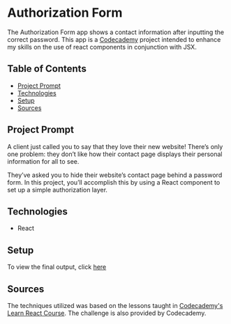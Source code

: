 # **Authorization Form**

The Authorization Form app shows a contact information after inputting the correct password. This app is a [Codecademy](https://www.codecademy.com/learn/react-101) project intended to enhance my skills on the use of react components in conjunction with JSX.

## Table of Contents

- [Project Prompt](#project-prompt)
- [Technologies](#technologies)
- [Setup](#setup)
- [Sources](#sources)

## Project Prompt

A client just called you to say that they love their new website! There’s only one problem: they don’t like how their contact page displays their personal information for all to see.

They’ve asked you to hide their website’s contact page behind a password form. In this project, you’ll accomplish this by using a React component to set up a simple authorization layer.

## Technologies

- React

## Setup

To view the final output, click [here](https://daniellabrador.me/codecademy-react-)

## Sources

The techniques utilized was based on the lessons taught in [Codecademy's Learn React Course](https://www.codecademy.com/learn/react-101). The challenge is also provided by Codecademy.
